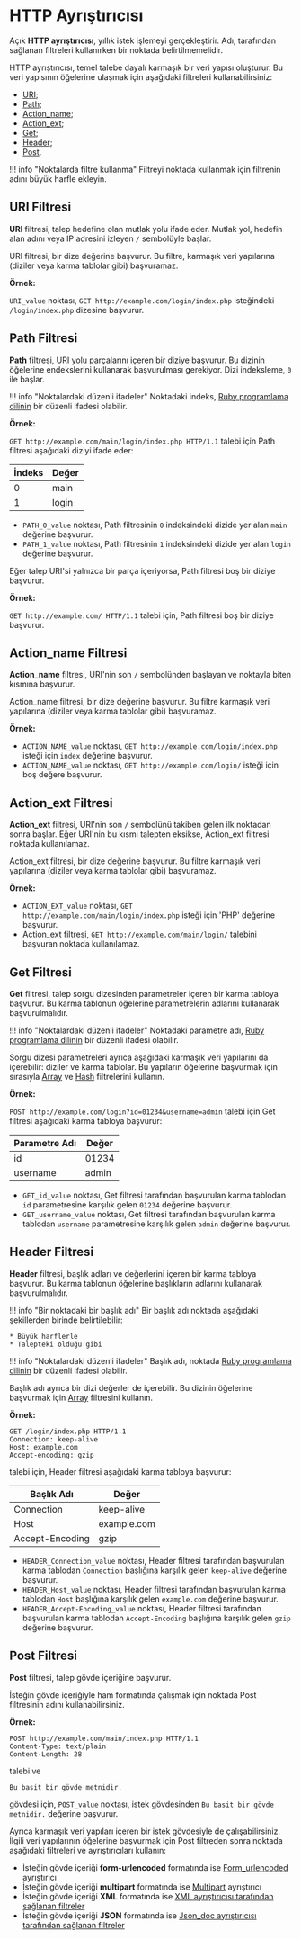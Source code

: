 [link-ruby]:                http://ruby-doc.org/core-2.6.1/doc/regexp_rdoc.html
[link-formurlencoded]:      form-urlencoded.md
[link-multipart]:           multipart.md
[link-xml]:                 xml.md
[link-json]:                json.md

[link-get-array]:           array.md#the-example-of-using-the-get-filter-with-the-array-filter
[link-get-hash]:            hash.md#the-example-of-using-the-get-filter-and-the-hash-filter
[link-header-array]:        array.md#the-example-of-using-the-header-filter-with-the-array-filter

[anchor1]:      #uri-filter
[anchor2]:      #path-filter
[anchor3]:      #actionname-filter
[anchor4]:      #actionext-filter
[anchor5]:      #get-filter
[anchor6]:      #header-filter
[anchor7]:      #post-filter

# HTTP Ayrıştırıcısı

Açık **HTTP ayrıştırıcısı**, yıllık istek işlemeyi gerçekleştirir. Adı, tarafından sağlanan filtreleri kullanırken bir noktada belirtilmemelidir.

HTTP ayrıştırıcısı, temel talebe dayalı karmaşık bir veri yapısı oluşturur. Bu veri yapısının öğelerine ulaşmak için aşağıdaki filtreleri kullanabilirsiniz:

* [URI][anchor1];
* [Path][anchor2];
* [Action_name][anchor3];
* [Action_ext][anchor4];
* [Get][anchor5];
* [Header][anchor6];
* [Post][anchor7].

!!! info "Noktalarda filtre kullanma"
    Filtreyi noktada kullanmak için filtrenin adını büyük harfle ekleyin.

## URI Filtresi

**URI** filtresi, talep hedefine olan mutlak yolu ifade eder. Mutlak yol, hedefin alan adını veya IP adresini izleyen `/` sembolüyle başlar.

URI filtresi, bir dize değerine başvurur. Bu filtre, karmaşık veri yapılarına (diziler veya karma tablolar gibi) başvuramaz.

**Örnek:** 

`URI_value` noktası, `GET http://example.com/login/index.php` isteğindeki `/login/index.php` dizesine başvurur.


## Path Filtresi

**Path** filtresi, URI yolu parçalarını içeren bir diziye başvurur. Bu dizinin öğelerine endekslerini kullanarak başvurulması gerekiyor. Dizi indeksleme, `0` ile başlar.

!!! info "Noktalardaki düzenli ifadeler"
    Noktadaki indeks, [Ruby programlama dilinin][link-ruby] bir düzenli ifadesi olabilir.

**Örnek:** 

`GET http://example.com/main/login/index.php HTTP/1.1` talebi için Path filtresi aşağıdaki diziyi ifade eder:

| İndeks  | Değer   |
|--------|----------|
| 0      | main     |
| 1      | login    |

* `PATH_0_value` noktası, Path filtresinin `0` indeksindeki dizide yer alan `main` değerine başvurur.
* `PATH_1_value` noktası, Path filtresinin `1` indeksindeki dizide yer alan `login` değerine başvurur.

Eğer talep URI'si yalnızca bir parça içeriyorsa, Path filtresi boş bir diziye başvurur.

**Örnek:**

`GET http://example.com/ HTTP/1.1` talebi için, Path filtresi boş bir diziye başvurur.

## Action_name Filtresi

**Action_name** filtresi, URI'nin son `/` sembolünden başlayan ve noktayla biten kısmına başvurur.

Action_name filtresi, bir dize değerine başvurur. Bu filtre karmaşık veri yapılarına (diziler veya karma tablolar gibi) başvuramaz.

**Örnek:** 
* `ACTION_NAME_value` noktası, `GET http://example.com/login/index.php` isteği için `index` değerine başvurur.
* `ACTION_NAME_value` noktası, `GET http://example.com/login/` isteği için boş değere başvurur.


## Action_ext Filtresi

**Action_ext** filtresi, URI'nin son `/` sembolünü takiben gelen ilk noktadan sonra başlar. Eğer URI'nin bu kısmı talepten eksikse, Action_ext filtresi noktada kullanılamaz.

Action_ext filtresi, bir dize değerine başvurur. Bu filtre karmaşık veri yapılarına (diziler veya karma tablolar gibi) başvuramaz.

**Örnek:** 

* `ACTION_EXT_value` noktası, `GET http://example.com/main/login/index.php` isteği için 'PHP' değerine başvurur.
* Action_ext filtresi, `GET http://example.com/main/login/` talebini başvuran noktada kullanılamaz.

## Get Filtresi

**Get** filtresi, talep sorgu dizesinden parametreler içeren bir karma tabloya başvurur. Bu karma tablonun öğelerine parametrelerin adlarını kullanarak başvurulmalıdır.

!!! info "Noktalardaki düzenli ifadeler"
    Noktadaki parametre adı, [Ruby programlama dilinin][link-ruby] bir düzenli ifadesi olabilir.

Sorgu dizesi parametreleri ayrıca aşağıdaki karmaşık veri yapılarını da içerebilir: diziler ve karma tablolar. Bu yapıların öğelerine başvurmak için sırasıyla [Array][link-get-array] ve [Hash][link-get-hash] filtrelerini kullanın.

**Örnek:** 

`POST http://example.com/login?id=01234&username=admin` talebi için Get filtresi aşağıdaki karma tabloya başvurur:

| Parametre Adı | Değer   |
|---------------|---------|
| id            | 01234   |
| username      | admin   |

* `GET_id_value` noktası, Get filtresi tarafından başvurulan karma tablodan `id` parametresine karşılık gelen `01234` değerine başvurur.
* `GET_username_value` noktası, Get filtresi tarafından başvurulan karma tablodan `username` parametresine karşılık gelen `admin` değerine başvurur.


## Header Filtresi

**Header** filtresi, başlık adları ve değerlerini içeren bir karma tabloya başvurur. Bu karma tablonun öğelerine başlıkların adlarını kullanarak başvurulmalıdır.

!!! info "Bir noktadaki bir başlık adı"
    Bir başlık adı noktada aşağıdaki şekillerden birinde belirtilebilir:

    * Büyük harflerle
    * Talepteki olduğu gibi

!!! info "Noktalardaki düzenli ifadeler"
    Başlık adı, noktada [Ruby programlama dilinin][link-ruby] bir düzenli ifadesi olabilir.


Başlık adı ayrıca bir dizi değerler de içerebilir. Bu dizinin öğelerine başvurmak için [Array][link-header-array] filtresini kullanın.

**Örnek:** 

```
GET /login/index.php HTTP/1.1
Connection: keep-alive
Host: example.com
Accept-encoding: gzip
```

talebi için, Header filtresi aşağıdaki karma tabloya başvurur:

| Başlık Adı      | Değer        |
|-----------------|-------------|
| Connection      | keep-alive  |
| Host            | example.com |
| Accept-Encoding | gzip        |

* `HEADER_Connection_value` noktası, Header filtresi tarafından başvurulan karma tablodan `Connection` başlığına karşılık gelen `keep-alive` değerine başvurur.
* `HEADER_Host_value` noktası, Header filtresi tarafından başvurulan karma tablodan `Host` başlığına karşılık gelen `example.com` değerine başvurur.
* `HEADER_Accept-Encoding_value` noktası, Header filtresi tarafından başvurulan karma tablodan `Accept-Encoding` başlığına karşılık gelen `gzip` değerine başvurur.



## Post Filtresi

**Post** filtresi, talep gövde içeriğine başvurur.

İsteğin gövde içeriğiyle ham formatında çalışmak için noktada Post filtresinin adını kullanabilirsiniz.

**Örnek:** 

```
POST http://example.com/main/index.php HTTP/1.1
Content-Type: text/plain
Content-Length: 28
```

talebi ve

```
Bu basit bir gövde metnidir.
```

gövdesi için, `POST_value` noktası, istek gövdesinden `Bu basit bir gövde metnidir.` değerine başvurur.

Ayrıca karmaşık veri yapıları içeren bir istek gövdesiyle de çalışabilirsiniz. İlgili veri yapılarının öğelerine başvurmak için Post filtreden sonra noktada aşağıdaki filtreleri ve ayrıştırıcıları kullanın: 
* İsteğin gövde içeriği **form-urlencoded** formatında ise [Form_urlencoded][link-formurlencoded] ayrıştırıcı
* İsteğin gövde içeriği **multipart** formatında ise [Multipart][link-multipart] ayrıştırıcı
* İsteğin gövde içeriği **XML** formatında ise [XML ayrıştırıcısı tarafından sağlanan filtreler][link-xml] 
* İsteğin gövde içeriği **JSON** formatında ise [Json_doc ayrıştırıcısı tarafından sağlanan filtreler][link-json] 
